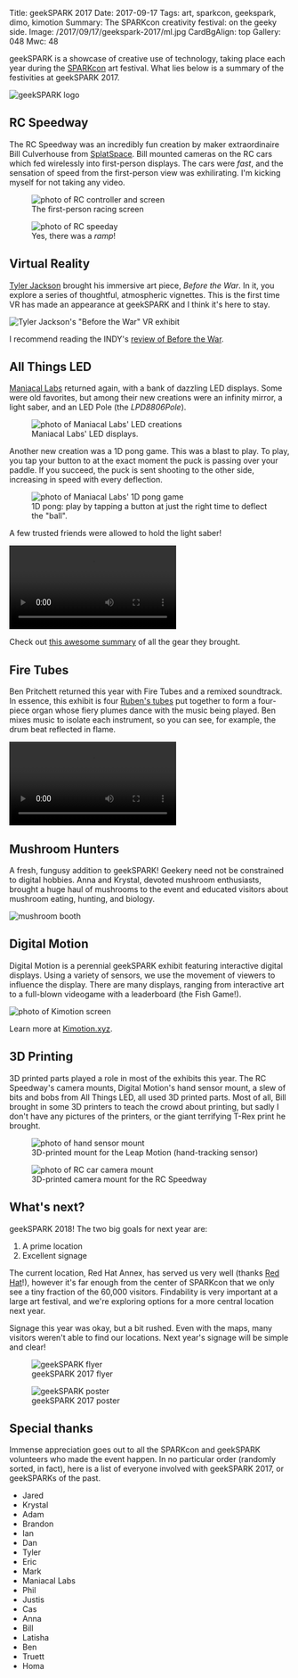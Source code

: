 Title: geekSPARK 2017
Date: 2017-09-17
Tags: art, sparkcon, geekspark, dimo, kimotion
Summary: The SPARKcon creativity festival: on the geeky side.
Image: /2017/09/17/geekspark-2017/ml.jpg
CardBgAlign: top
Gallery: 048
Mwc: 48

geekSPARK is a showcase of creative use of technology, taking place each year during the [SPARKcon][sparkcon] art festival.  What lies below is a summary of the festivities at geekSPARK 2017.

![geekSPARK logo]({attach}geekSPARK-icon.png)

## RC Speedway

The RC Speedway was an incredibly fun creation by maker extraordinaire Bill Culverhouse from [SplatSpace][splat].  Bill mounted cameras on the RC cars which fed wirelessly into first-person displays.  The cars were *fast*, and the sensation of speed from the first-person view was exhilirating.  I'm kicking myself for not taking any video.

<figure>
    <img src="{attach}rc-vid.jpg" alt="photo of RC controller and screen" />
    <figcaption>The first-person racing screen</figcaption>
</figure>
<figure>
    <img src="{attach}rc1.jpg" alt="photo of RC speeday" />
    <figcaption>Yes, there was a <i>ramp</i>!</figcaption>
</figure>

## Virtual Reality

[Tyler Jackson][tyler] brought his immersive art piece, *Before the War*.  In it, you explore a series of thoughtful, atmospheric vignettes.  This is the first time VR has made an appearance at geekSPARK and I think it's here to stay.

![Tyler Jackson's "Before the War" VR exhibit]({attach}tyler-vr.jpg)

I recommend reading the INDY's [review of Before the War][indybtw].

## All Things LED

[Maniacal Labs][ml] returned again, with a bank of dazzling LED displays.  Some were old favorites, but among their new creations were an infinity mirror, a light saber, and an LED Pole (the *LPD8806Pole*).

<figure>
    <img src="{attach}ml.jpg" alt="photo of Maniacal Labs' LED creations" />
    <figcaption>Maniacal Labs' LED displays.  </figcaption>
</figure>

Another new creation was a 1D pong game.  This was a blast to play.  To play, you tap your button to at the exact moment the puck is passing over your paddle.  If you succeed, the puck is sent shooting to the other side, increasing in speed with every deflection.

<figure>
    <img src="{attach}1dpong.jpg" alt="photo of Maniacal Labs' 1D pong game" />
    <figcaption>1D pong: play by tapping a button at just the right time to deflect the "ball".</figcaption>
</figure>

A few trusted friends were allowed to hold the light saber!

<video style="margin: 0 auto" autoplay controls loop>
    <source src="{attach}spin-saber.mp4" />
    <source src="{attach}spin-saber.webm" />
</video>

Check out [this awesome summary](http://maniacallabs.com/sparkcon-2017/) of all the gear they brought.

## Fire Tubes

Ben Pritchett returned this year with Fire Tubes and a remixed soundtrack.  In essence, this exhibit is four [Ruben's tubes](https://www.youtube.com/watch?v=ynqzeIYA7Iw) put together to form a four-piece organ whose fiery plumes dance with the music being played.  Ben mixes music to isolate each instrument, so you can see, for example, the drum beat reflected in flame.

<video style="margin: 0 auto" autoplay controls loop>
    <source src="{attach}fire-table-anim.mp4" />
    <source src="{attach}fire-table-anim.webm" />
</video>

## Mushroom Hunters

A fresh, fungusy addition to geekSPARK!  Geekery need not be constrained to digital hobbies.  Anna and Krystal, devoted mushroom enthusiasts, brought a huge haul of mushrooms to the event and educated visitors about mushroom eating, hunting, and biology.

![mushroom booth]({attach}mushrooms.jpg)

## Digital Motion

Digital Motion is a perennial geekSPARK exhibit featuring interactive digital displays.  Using a variety of sensors, we use the movement of viewers to influence the display.  There are many displays, ranging from interactive art to a full-blown videogame with a leaderboard (the Fish Game!).

![photo of Kimotion screen]({attach}kimotion.jpg)

Learn more at [Kimotion.xyz][kimo].

## 3D Printing

3D printed parts played a role in most of the exhibits this year.  The RC Speedway's camera mounts, Digital Motion's hand sensor mount, a slew of bits and bobs from All Things LED, all used 3D printed parts.  Most of all, Bill brought in some 3D printers to teach the crowd about printing, but sadly I don't have any pictures of the printers, or the giant terrifying T-Rex print he brought.

<div class="row">
    <figure class="col-sm-6">
        <img src="{attach}leap.jpg" alt="photo of hand sensor mount" />
        <figcaption>3D-printed mount for the Leap Motion (hand-tracking sensor)</figcaption>
    </figure>
    <figure class="col-sm-6">
        <img src="{attach}rc-cam.jpg" alt="photo of RC car camera mount" />
        <figcaption>3D-printed camera mount for the RC Speedway</figcaption>
    </figure>
</div>

## What's next?

geekSPARK 2018!  The two big goals for next year are:

 1. A prime location
 2. Excellent signage

The current location, Red Hat Annex, has served us very well (thanks [Red Hat][rh]!), however it's far enough from the center of SPARKcon that we only see a tiny fraction of the 60,000 visitors.  Findability is very important at a large art festival, and we're exploring options for a more central location next year.

Signage this year was okay, but a bit rushed.  Even with the maps, many visitors weren't able to find our locations.  Next year's signage will be simple and clear!

<div class="row">
    <figure class="col-sm-6">
        <img src="{attach}flyer.png" alt="geekSPARK flyer" />
        <figcaption>geekSPARK 2017 flyer</figcaption>
    </figure>
    <figure class="col-sm-6">
        <img src="{attach}poster.jpg" alt="geekSPARK poster" />
        <figcaption>geekSPARK 2017 poster</figcaption>
    </figure>
</div>

## Special thanks

Immense appreciation goes out to all the SPARKcon and geekSPARK volunteers who made the event happen.  In no particular order (randomly sorted, in fact), here is a list of everyone involved with geekSPARK 2017, or geekSPARKs of the past.

  - Jared
  - Krystal
  - Adam
  - Brandon
  - Ian
  - Dan
  - Tyler
  - Eric
  - Mark
  - Maniacal Labs
  - Phil
  - Justis
  - Cas
  - Anna
  - Bill
  - Latisha
  - Ben
  - Truett
  - Homa

[sparkcon]: https://sparkcon.com
[tyler]: http://memorymachinecreative.com/
[indybtw]: https://www.indyweek.com/indyweek/tyler-jacksons-exhibit-at-lump-scouts-the-next-frontier-for-artists-virtual-reality/
[ml]: http://maniacallabs.com/
[kimo]: http://kimotion.xyz
[splat]: https://splatspace.org/
[rh]: https://redhat.com
